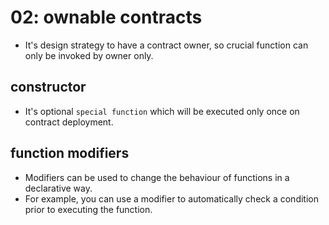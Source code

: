 # 02: ownable contracts

- It's design strategy to have a contract owner, so crucial function can only be invoked by owner only.

## constructor
- It's optional `special function` which will be executed only once on contract deployment.

## function modifiers
- Modifiers can be used to change the behaviour of functions in a declarative way.
- For example, you can use a modifier to automatically check a condition prior to executing the function.